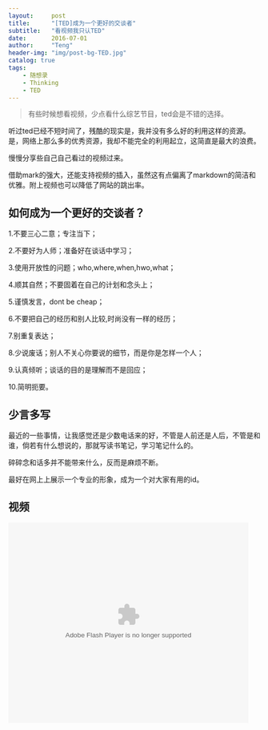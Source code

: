 ```yaml
---
layout:     post
title:      "[TED]成为一个更好的交谈者"
subtitle:   "看视频我只认TED"
date:       2016-07-01
author:     "Teng"
header-img: "img/post-bg-TED.jpg"
catalog: true
tags:
    - 随想录
    - Thinking
    - TED
---
```

> 有些时候想看视频，少点看什么综艺节目，ted会是不错的选择。

听过ted已经不短时间了，残酷的现实是，我并没有多么好的利用这样的资源。是，网络上那么多的优秀资源，我却不能完全的利用起立，这简直是最大的浪费。

慢慢分享些自己自己看过的视频过来。

借助mark的强大，还能支持视频的插入，虽然这有点偏离了markdown的简洁和优雅。附上视频也可以降低了网站的跳出率。

## 如何成为一个更好的交谈者？

  1.不要三心二意；专注当下；

  2.不要好为人师；准备好在谈话中学习；

  3.使用开放性的问题；who,where,when,hwo,what；

  4.顺其自然；不要固着在自己的计划和念头上；

  5.谨慎发言，dont be cheap；

  6.不要把自己的经历和别人比较,时尚没有一样的经历；

  7.别重复表达；

  8.少说废话；别人不关心你要说的细节，而是你是怎样一个人；

  9.认真倾听；谈话的目的是理解而不是回应；

  10.简明扼要。

## 少言多写

最近的一些事情，让我感觉还是少数电话来的好，不管是人前还是人后，不管是和谁，倘若有什么想说的，那就写读书笔记，学习笔记什么的。

碎碎念和话多并不能带来什么，反而是麻烦不断。

最好在网上上展示一个专业的形象，成为一个对大家有用的id。 

## 视频

<embed src="http://player.youku.com/player.php/Type/Folder/Fid/27054727/Ob/1/sid/XMTUzMDIyNzI4MA==/v.swf" quality="high" width="480" height="400" align="middle" allowScriptAccess="always" allowFullScreen="true" mode="transparent" type="application/x-shockwave-flash">
